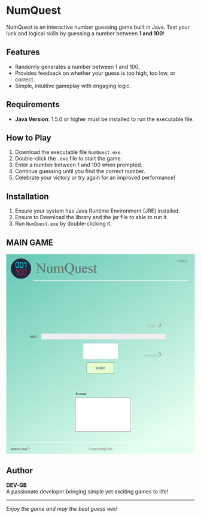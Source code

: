 # NumQuest  

NumQuest is an interactive number guessing game built in Java. Test your luck and logical skills by guessing a number between **1 and 100**!  

## Features  
- Randomly generates a number between 1 and 100.  
- Provides feedback on whether your guess is too high, too low, or correct.  
- Simple, intuitive gameplay with engaging logic.  

## Requirements  
- **Java Version**: 1.5.0 or higher must be installed to run the executable file.  

## How to Play  
1. Download the executable file `NumQuest.exe`.  
2. Double-click the `.exe` file to start the game.  
3. Enter a number between 1 and 100 when prompted.  
4. Continue guessing until you find the correct number.  
5. Celebrate your victory or try again for an improved performance!  

## Installation  
1. Ensure your system has Java Runtime Environment (JRE) installed.
2. Ensure to Download the library and the jar file to able to run it.
3. Run `NumQuest.exe` by double-clicking it.  

## MAIN GAME

![MAIN GAME](lib/screenshots/main-game.png)

## Author  
**DEV-GB**  
A passionate developer bringing simple yet exciting games to life!  

---  

*Enjoy the game and may the best guess win!*
